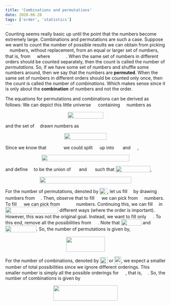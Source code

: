 ```yaml
---
title: 'Combinations and permutations'
date: 2020-06-28
tags: ['order', 'statistics']
---
```


[//]: # (GENERATED FILE. DO NOT MODIFY.)


Counting seems really basic up until the point that the numbers become extremely large.
Combinations and permutations are such a case.
Suppose we want to count the number of possible results we can obtain from picking <img src="/latex/14358829268891314259.svg" width="9.6" height="14.4" style="margin:0;vertical-align:-0.0px"> numbers, without replacement, from an equal or larger set of numbers, that is, from <img src="/latex/17169281079250121527.svg" width="12.8" height="9.6" style="margin:0;vertical-align:-0.0px"> where <img src="/latex/17584461032860528710.svg" width="46.4" height="17.6" style="margin:0;vertical-align:-2.611px">.
When the same set of numbers in different orders should be counted separately, then the count is called the number of *permutations*.
So, if we have some set of numbers and shuffle some numbers around, then we say that the numbers are **permuted**.
When the same set of numbers in different orders should be counted only once, then the count is called the number of *combinations*.
Which makes sense since it is only about the **combination** of numbers and not the order.

The equations for permutations and combinations can be derived as follows:
We can depict this little universe <img src="/latex/7314959353237692408.svg" width="14.4" height="16.0" style="margin:0;vertical-align:-0.0px"> containing <img src="/latex/17169281079250121527.svg" width="12.8" height="9.6" style="margin:0;vertical-align:-0.0px"> numbers as

<center><img src="/latex/15486953016151741937.svg" width="112.0" height="20.8"></center>

and the set of <img src="/latex/14358829268891314259.svg" width="9.6" height="14.4" style="margin:0;vertical-align:-0.0px"> drawn numbers as

<center><img src="/latex/700383182315432913.svg" width="134.4" height="20.8"></center>

Since we know that <img src="/latex/17584461032860528710.svg" width="46.4" height="17.6" style="margin:0;vertical-align:-2.611px"> we could split <img src="/latex/7314959353237692408.svg" width="14.4" height="16.0" style="margin:0;vertical-align:-0.0px"> up into <img src="/latex/15788114649771942697.svg" width="19.2" height="17.6" style="margin:0;vertical-align:-2.88px"> and <img src="/latex/11610903023740320290.svg" width="17.6" height="17.6" style="margin:0;vertical-align:-2.88px">,

<center><img src="/latex/8949204946710385079.svg" width="275.2" height="20.8"></center>

and define <img src="/latex/17968388429991569374.svg" width="11.2" height="16.0" style="margin:0;vertical-align:-0.0px"> to be the union of <img src="/latex/6281239148799629866.svg" width="17.6" height="17.6" style="margin:0;vertical-align:-2.88px"> and <img src="/latex/10529997433932184871.svg" width="17.6" height="17.6" style="margin:0;vertical-align:-2.88px"> such that <img src="/latex/834268851905750715.svg" width="108.8" height="20.8" style="margin:0;vertical-align:-4.8px">,

<center><img src="/latex/15017434823975705680.svg" width="288.0" height="20.8"></center>

For the number of permutations, denoted by <img src="/latex/15792774008561035899.svg" width="24.0" height="20.8" style="margin:0;vertical-align:-4.993px">, let us fill <img src="/latex/17968388429991569374.svg" width="11.2" height="16.0" style="margin:0;vertical-align:-0.0px"> by drawing numbers from <img src="/latex/7314959353237692408.svg" width="14.4" height="16.0" style="margin:0;vertical-align:-0.0px">.
Then, observe that to fill <img src="/latex/7143766633495147364.svg" width="14.4" height="12.8" style="margin:0;vertical-align:-2.88px"> we can pick from <img src="/latex/17169281079250121527.svg" width="12.8" height="9.6" style="margin:0;vertical-align:-0.0px"> numbers.
To fill <img src="/latex/8780871231960279958.svg" width="14.4" height="12.8" style="margin:0;vertical-align:-2.88px"> we can pick from <img src="/latex/11061919429115116572.svg" width="43.2" height="14.4" style="margin:0;vertical-align:-1.6px"> numbers.
Continuing this, we can fill <img src="/latex/17968388429991569374.svg" width="11.2" height="16.0" style="margin:0;vertical-align:-0.0px"> in <img src="/latex/4420149610468114684.svg" width="166.4" height="20.8" style="margin:0;vertical-align:-4.8px"> different ways (where the order is important).
However, this was not the original goal.
Instead, we want to fill only <img src="/latex/6281239148799629866.svg" width="17.6" height="17.6" style="margin:0;vertical-align:-2.88px">.
To this end, remove all the possibilities from <img src="/latex/10529997433932184871.svg" width="17.6" height="17.6" style="margin:0;vertical-align:-2.88px">.
Note that <img src="/latex/18067862101583738547.svg" width="64.0" height="20.8" style="margin:0;vertical-align:-4.8px"> and <img src="/latex/11283396531947458233.svg" width="97.6" height="20.8" style="margin:0;vertical-align:-4.8px">.
So, the number of permutations is given by,

<center><img src="/latex/4285968891557604056.svg" width="121.6" height="46.4"></center>

For the number of combinations, denoted by <img src="/latex/5456730186659188416.svg" width="24.0" height="20.8" style="margin:0;vertical-align:-4.993px"> or <img src="/latex/2559919950703108146.svg" width="20.8" height="25.6" style="margin:0;vertical-align:-6.72px">, we expect a smaller number of total possibilities since we ignore different orderings.
This smaller number is simply all the possible orderings for <img src="/latex/6281239148799629866.svg" width="17.6" height="17.6" style="margin:0;vertical-align:-2.88px">, that is, <img src="/latex/10338438448263624252.svg" width="14.4" height="14.4" style="margin:0;vertical-align:-0.0px">.
So, the number of combinations is given by

<center><img src="/latex/1116421237307746676.svg" width="201.6" height="48.0"></center>

